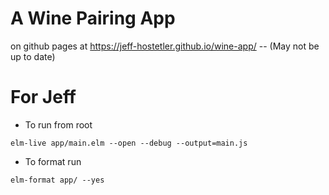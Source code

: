 # A Wine Pairing App
on github pages at https://jeff-hostetler.github.io/wine-app/ -- (May not be up to date)
# For Jeff
 - To run from root
 ```
 elm-live app/main.elm --open --debug --output=main.js
 ```

 - To format run
 ```
 elm-format app/ --yes
 ```